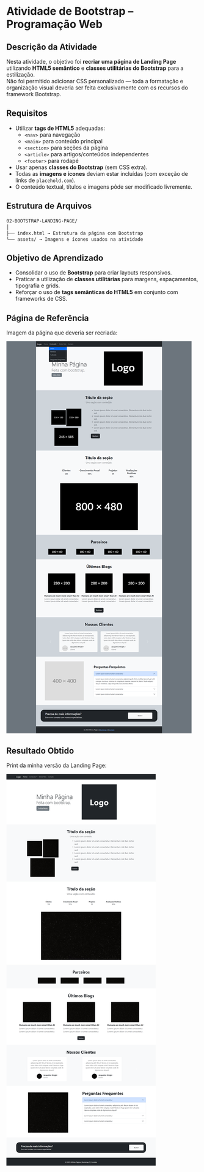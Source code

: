 # Atividade de Bootstrap – Programação Web

## Descrição da Atividade
Nesta atividade, o objetivo foi **recriar uma página de Landing Page** utilizando **HTML5 semântico** e **classes utilitárias do Bootstrap** para a estilização.  
Não foi permitido adicionar CSS personalizado — toda a formatação e organização visual deveria ser feita exclusivamente com os recursos do framework Bootstrap.

## Requisitos
- Utilizar **tags de HTML5** adequadas:
  - `<nav>` para navegação  
  - `<main>` para conteúdo principal  
  - `<section>` para seções da página  
  - `<article>` para artigos/conteúdos independentes  
  - `<footer>` para rodapé  
- Usar apenas **classes do Bootstrap** (sem CSS extra).
- Todas as **imagens e ícones** deviam estar incluídas (com exceção de links de `placehold.com`).
- O conteúdo textual, títulos e imagens pôde ser modificado livremente.

## Estrutura de Arquivos
```
02-BOOTSTRAP-LANDING-PAGE/
│
├── index.html → Estrutura da página com Bootstrap
└── assets/ → Imagens e ícones usados na atividade
```

## Objetivo de Aprendizado
- Consolidar o uso de **Bootstrap** para criar layouts responsivos.  
- Praticar a utilização de **classes utilitárias** para margens, espaçamentos, tipografia e grids.  
- Reforçar o uso de **tags semânticas do HTML5** em conjunto com frameworks de CSS. 

## Página de Referência
Imagem da página que deveria ser recriada:  

![Página Original](assets/pagina_original.png)

## Resultado Obtido
Print da minha versão da Landing Page:  

![Meu Resultado](assets/pagina_resultado.png)
